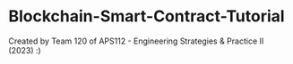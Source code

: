 # Blockchain-Smart-Contract-Tutorial

Created by Team 120 of APS112 - Engineering Strategies & Practice II (2023)
:)
